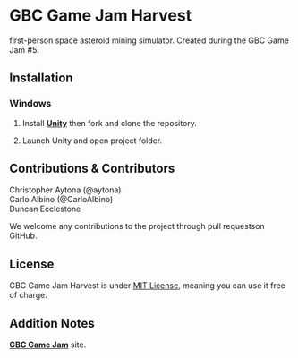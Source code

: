 GBC Game Jam Harvest
======================
first-person space asteroid mining simulator. Created during the GBC Game Jam #5.
 
Installation
---------------------
### Windows
1. Install **[Unity](https://store.unity.com/download?ref=update)** then fork and clone the repository.

1. Launch Unity and open project folder.

Contributions & Contributors
---------------------
Christopher Aytona (@aytona)<br/>
Carlo Albino (@CarloAlbino)<br/>
Duncan Ecclestone<br/>

We welcome any contributions to the project through pull requestson GitHub.

License
---------------------
GBC Game Jam Harvest is under [MIT License](https://opensource.org/licenses/MIT), meaning you can use it free of charge.

Addition Notes
---------------------
**[GBC Game Jam](http://gbcjam.com/index.html)** site.
